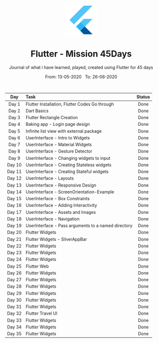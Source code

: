 <div align="center">
  <img src="./assets/flutter.png" alt="flutter" height="105">
</div>

<div align="center">
  <h1>Flutter - Mission 45Days</h1>
  <p>Journal of what i have learned, played, created using Flutter for 45 days</p>
  <p>From: 13-05-2020 &nbsp;  To: 26-06-2020</p>
  <br>
</div>


| Day  | Task | Status |
| :-------------: | :------------- | :----------: |
| Day 1  | Flutter Installation, Flutter Codes Go through  | Done |
| Day 2  | Dart Basics  | Done |
| Day 3  | Flutter Rectangle Creation |  Done |
| Day 4  | Baking app - Login page design  |  Done |
| Day 5  | Infinite list view with external package |  Done |
| Day 6  | UserInterface - Intro to Widgets | Done |
| Day 7  | UserInterface - Material Widgets | Done |
| Day 8  | UserInterface - Gesture Detector | Done |
| Day 9  | UserInterface - Changing widgets to input | Done |
| Day 10 | UserInterface - Creating Stateless widgets | Done |
| Day 11 | UserInterface - Creating  Stateful widgets | Done |
| Day 12 | UserInterface - Layouts | Done |
| Day 13 | UserInterface - Responsive Design | Done |
| Day 14 | UserInterface - ScreenOrientation-Example | Done |
| Day 15 | UserInterface - Box Constraints | Done |
| Day 16 | UserInterface - Adding Interactivity | Done |
| Day 17 | UserInterface - Assets and Images | Done |
| Day 18 | UserInterface - Navigation | Done |
| Day 19 | UserInterface - Pass arguments to a named directory | Done |
| Day 20 | Flutter Widgets | Done |
| Day 21 | Flutter Widgets - SilverAppBar | Done |
| Day 22 | Flutter Widgets | Done |
| Day 23 | Flutter Widgets | Done |
| Day 24 | Flutter Widgets | Done |
| Day 25 | Flutter Web | Done |
| Day 26 | Flutter Widgets | Done |
| Day 27 | Flutter Widgets | Done |
| Day 28 | Flutter Widgets | Done |
| Day 29 | Flutter Widgets | Done |
| Day 30 | Flutter Widgets | Done |
| Day 31 | Flutter Widgets | Done |
| Day 32 | Flutter Travel UI | Done |
| Day 33 | Flutter Widgets | Done |
| Day 34 | Flutter Widgets | Done |
| Day 35 | Flutter Widgets | Done |
